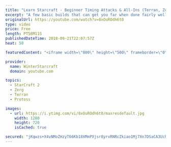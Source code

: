 ```yaml
---
title: "Learn Starcraft - Beginner Timing Attacks & All-Ins (Terran, Zerg & Protoss)"
excerpt: "A few basic builds that can get you far when done fairly well. Also important is how not to overextend and lose everything."
originalUrl: https://youtube.com/watch?v=8xOuROdh6t0
type: video
price: Free
length: PT58M11S
publishedDateTime: 2018-09-21T22:07:57Z
heat: 50

featuredContent: "<iframe width=\"800\" height=\"500\" frameborder=\"0\" src=\"https://www.youtube.com/embed/8xOuROdh6t0\" allow=\"accelerometer; autoplay; encrypted-media; gyroscope; picture-in-picture\" allowfullscreen></iframe>"

provider:
  name: WinterStarcraft
  domain: youtube.com

topics:
  - StarCraft 2
  - Zerg
  - Terran
  - Protoss

images:
  - url: https://i.ytimg.com/vi/8xOuROdh6t0/maxresdefault.jpg
    width: 1280
    height: 720
    isCached: true

secured: "jKqwzs+X4vNMoZHzyT66Kb18XMmPXjsr8yrvRNRcZkiao1Mj7Xn7DSaCA3Ucht4gx5JM+S0fFuRitptWwegDZ7HeKoJTjp+S8ISybGAIt+YERIRuUfPL978+y9SUbV2GDg5TJSnaJ+Qqk7VF2KMAHy/yZi13jjdp777ll9lnePD1SZddiacS6p5kB+HcUELA5dAN74KRD6UcAEzgeqIzeZwuyvPLzm8+j3McEe/4Vx96E7Gu5I6LqfZF0hgvcV9WnLoPfzSzcy2lWGTOMUGDtt+BqDNj4EGJbuTaDdTJi9grx8HTgDUJStuRUY420VpVNnqOxBKG4ekIhvIw9Cv0p5FYaV3qWENH/oCoAArGfZjpNkQW87YwsrMiiyWJdnCbDNMoCmokXjEBB1x73MsbuTazxu2EwewLR8lCL8Eo/TU=;KUrAX7/lVHtlq5xFcP//WQ=="
---
```


